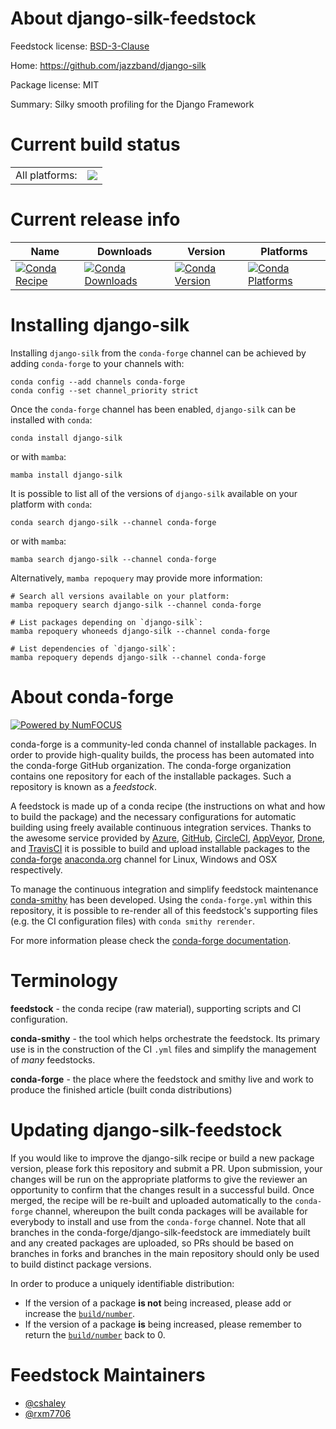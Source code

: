 About django-silk-feedstock
===========================

Feedstock license: [BSD-3-Clause](https://github.com/conda-forge/django-silk-feedstock/blob/main/LICENSE.txt)

Home: https://github.com/jazzband/django-silk

Package license: MIT

Summary: Silky smooth profiling for the Django Framework

Current build status
====================


<table><tr><td>All platforms:</td>
    <td>
      <a href="https://dev.azure.com/conda-forge/feedstock-builds/_build/latest?definitionId=17976&branchName=main">
        <img src="https://dev.azure.com/conda-forge/feedstock-builds/_apis/build/status/django-silk-feedstock?branchName=main">
      </a>
    </td>
  </tr>
</table>

Current release info
====================

| Name | Downloads | Version | Platforms |
| --- | --- | --- | --- |
| [![Conda Recipe](https://img.shields.io/badge/recipe-django--silk-green.svg)](https://anaconda.org/conda-forge/django-silk) | [![Conda Downloads](https://img.shields.io/conda/dn/conda-forge/django-silk.svg)](https://anaconda.org/conda-forge/django-silk) | [![Conda Version](https://img.shields.io/conda/vn/conda-forge/django-silk.svg)](https://anaconda.org/conda-forge/django-silk) | [![Conda Platforms](https://img.shields.io/conda/pn/conda-forge/django-silk.svg)](https://anaconda.org/conda-forge/django-silk) |

Installing django-silk
======================

Installing `django-silk` from the `conda-forge` channel can be achieved by adding `conda-forge` to your channels with:

```
conda config --add channels conda-forge
conda config --set channel_priority strict
```

Once the `conda-forge` channel has been enabled, `django-silk` can be installed with `conda`:

```
conda install django-silk
```

or with `mamba`:

```
mamba install django-silk
```

It is possible to list all of the versions of `django-silk` available on your platform with `conda`:

```
conda search django-silk --channel conda-forge
```

or with `mamba`:

```
mamba search django-silk --channel conda-forge
```

Alternatively, `mamba repoquery` may provide more information:

```
# Search all versions available on your platform:
mamba repoquery search django-silk --channel conda-forge

# List packages depending on `django-silk`:
mamba repoquery whoneeds django-silk --channel conda-forge

# List dependencies of `django-silk`:
mamba repoquery depends django-silk --channel conda-forge
```


About conda-forge
=================

[![Powered by
NumFOCUS](https://img.shields.io/badge/powered%20by-NumFOCUS-orange.svg?style=flat&colorA=E1523D&colorB=007D8A)](https://numfocus.org)

conda-forge is a community-led conda channel of installable packages.
In order to provide high-quality builds, the process has been automated into the
conda-forge GitHub organization. The conda-forge organization contains one repository
for each of the installable packages. Such a repository is known as a *feedstock*.

A feedstock is made up of a conda recipe (the instructions on what and how to build
the package) and the necessary configurations for automatic building using freely
available continuous integration services. Thanks to the awesome service provided by
[Azure](https://azure.microsoft.com/en-us/services/devops/), [GitHub](https://github.com/),
[CircleCI](https://circleci.com/), [AppVeyor](https://www.appveyor.com/),
[Drone](https://cloud.drone.io/welcome), and [TravisCI](https://travis-ci.com/)
it is possible to build and upload installable packages to the
[conda-forge](https://anaconda.org/conda-forge) [anaconda.org](https://anaconda.org/)
channel for Linux, Windows and OSX respectively.

To manage the continuous integration and simplify feedstock maintenance
[conda-smithy](https://github.com/conda-forge/conda-smithy) has been developed.
Using the ``conda-forge.yml`` within this repository, it is possible to re-render all of
this feedstock's supporting files (e.g. the CI configuration files) with ``conda smithy rerender``.

For more information please check the [conda-forge documentation](https://conda-forge.org/docs/).

Terminology
===========

**feedstock** - the conda recipe (raw material), supporting scripts and CI configuration.

**conda-smithy** - the tool which helps orchestrate the feedstock.
                   Its primary use is in the construction of the CI ``.yml`` files
                   and simplify the management of *many* feedstocks.

**conda-forge** - the place where the feedstock and smithy live and work to
                  produce the finished article (built conda distributions)


Updating django-silk-feedstock
==============================

If you would like to improve the django-silk recipe or build a new
package version, please fork this repository and submit a PR. Upon submission,
your changes will be run on the appropriate platforms to give the reviewer an
opportunity to confirm that the changes result in a successful build. Once
merged, the recipe will be re-built and uploaded automatically to the
`conda-forge` channel, whereupon the built conda packages will be available for
everybody to install and use from the `conda-forge` channel.
Note that all branches in the conda-forge/django-silk-feedstock are
immediately built and any created packages are uploaded, so PRs should be based
on branches in forks and branches in the main repository should only be used to
build distinct package versions.

In order to produce a uniquely identifiable distribution:
 * If the version of a package **is not** being increased, please add or increase
   the [``build/number``](https://docs.conda.io/projects/conda-build/en/latest/resources/define-metadata.html#build-number-and-string).
 * If the version of a package **is** being increased, please remember to return
   the [``build/number``](https://docs.conda.io/projects/conda-build/en/latest/resources/define-metadata.html#build-number-and-string)
   back to 0.

Feedstock Maintainers
=====================

* [@cshaley](https://github.com/cshaley/)
* [@rxm7706](https://github.com/rxm7706/)

